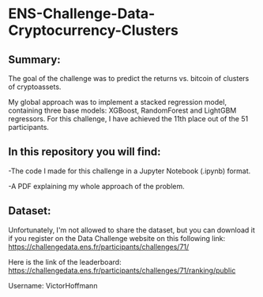 # ENS-Challenge-Data-Cryptocurrency-Clusters

## Summary:

The goal of the challenge was to predict the returns vs. bitcoin of clusters of cryptoassets. 

My global approach was to implement a stacked regression model, containing three base models: XGBoost, RandomForest and LightGBM regressors.
For this challenge, I have achieved the 11th place out of the 51 participants.

## In this repository you will find:

-The code I made for this challenge in a Jupyter Notebook (.ipynb) format.

-A PDF explaining my whole approach of the problem.

## Dataset:

Unfortunately, I'm not allowed to share the dataset, but you can download it if you register on the Data Challenge website on this following link: https://challengedata.ens.fr/participants/challenges/71/

Here is the link of the leaderboard: https://challengedata.ens.fr/participants/challenges/71/ranking/public

Username: VictorHoffmann

